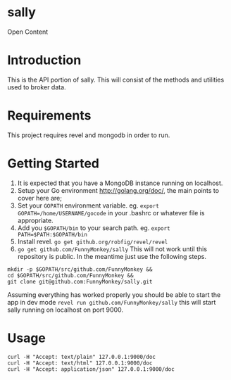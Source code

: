 sally
=====

Open Content

Introduction
=======
This is the API portion of sally. This will consist of the methods and utilities
used to broker data.

Requirements
========
This project requires revel and mongodb in order to run.

Getting Started
========
1. It is expected that you have a MongoDB instance running on localhost.
1. Setup your Go environment http://golang.org/doc/, the main points to cover here are;
  1. Set your `GOPATH` environment variable. eg. `export GOPATH=/home/USERNAME/gocode` in your .bashrc or whatever file is appropriate.
  1. Add you `$GOPATH/bin` to your search path. eg. `export PATH=$PATH:$GOPATH/bin`
1. Install revel. `go get github.org/robfig/revel/revel`
1. `go get github.com/FunnyMonkey/sally` This will not work until this repository is public. In the meantime just use the following steps.

````
mkdir -p $GOPATH/src/github.com/FunnyMonkey &&
cd $GOPATH/src/github.com/FunnyMonkey &&
git clone git@github.com:FunnyMonkey/sally.git
````

Assuming everything has worked properly you should be able to start the app in dev mode `revel run github.com/FunnyMonkey/sally` this will start sally running on localhost on port 9000.

Usage
========

````
curl -H "Accept: text/plain" 127.0.0.1:9000/doc
curl -H "Accept: text/html" 127.0.0.1:9000/doc
curl -H "Accept: application/json" 127.0.0.1:9000/doc
````

